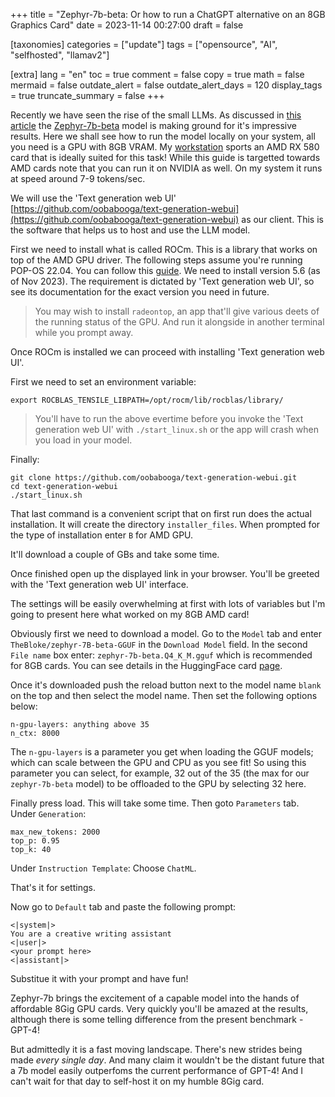 +++
title = "Zephyr-7b-beta: Or how to run a ChatGPT alternative on an 8GB Graphics Card"
date = 2023-11-14 00:27:00
draft = false

[taxonomies]
categories = ["update"]
tags = ["opensource", "AI", "selfhosted", "llamav2"]

[extra]
lang = "en"
toc = true
comment = false
copy = true
math = false
mermaid = false
outdate_alert = false
outdate_alert_days = 120
display_tags = true
truncate_summary = false
+++

Recently we have seen the rise of the small LLMs. As discussed in [this article](@/blog/llama2.md) the [Zephyr-7b-beta](https://huggingface.co/TheBloke/zephyr-7B-beta-GGUF) model is making ground for it's impressive results. Here we shall see how to run the model locally on your system, all you need is a GPU with 8GB VRAM. My [workstation](@/blog/x99_motherboards.md) sports an AMD RX 580 card that is ideally suited for this task! While this guide is targetted towards AMD cards note that you can run it on NVIDIA as well. On my system it runs at speed around 7-9 tokens/sec.

We will use the 'Text generation web UI' [https://github.com/oobabooga/text-generation-webui](https://github.com/oobabooga/text-generation-webui) as our client. This is the software that helps us to host and use the LLM model.

First we need to install what is called ROCm. This is a library that works on top of the AMD GPU driver. The following steps assume you're running POP-OS 22.04. You can follow this [guide](https://github.com/danrauch/HOWTO-PopOS-AMD-HIP-with-Blender). We need to install version 5.6 (as of Nov 2023). The requirement is dictated by 'Text generation web UI', so see its documentation for the exact version you need in future.

> You may wish to install `radeontop`, an app that'll give various deets of the running status of the GPU. And run it alongside in another terminal while you prompt away.

Once ROCm is installed we can proceed with installing 'Text generation web UI'.

First we need to set an environment variable:

```
export ROCBLAS_TENSILE_LIBPATH=/opt/rocm/lib/rocblas/library/
```

>You'll have to run the above evertime before you invoke the 'Text generation web UI' with `./start_linux.sh` or the app will crash when you load in your model.

Finally:

```
git clone https://github.com/oobabooga/text-generation-webui.git
cd text-generation-webui
./start_linux.sh
```

That last command is a convenient script that on first run does the actual installation. It will create the directory `installer_files`. When prompted for the type of installation enter `B` for AMD GPU.

It'll download a couple of GBs and take some time.

Once finished open up the displayed link in your browser. You'll be greeted with the 'Text generation web UI' interface.

The settings will be easily overwhelming at first with lots of variables but I'm going to present here what worked on my 8GB AMD card!

Obviously first we need to download a model. Go to the `Model` tab and enter `TheBloke/zephyr-7B-beta-GGUF` in the `Download Model` field. In the second `File name` box enter: `zephyr-7b-beta.Q4_K_M.gguf` which is recommended for 8GB cards. You can see details in the HuggingFace card [page](https://huggingface.co/TheBloke/zephyr-7B-beta-GGUF).

Once it's downloaded push the reload button next to the model name `blank` on the top and then select the model name. Then set the following options below:

```
n-gpu-layers: anything above 35
n_ctx: 8000
```
The `n-gpu-layers` is a parameter you get when loading the GGUF models; which can scale between the GPU and CPU as you see fit! So using this parameter you can select, for example, 32 out of the 35 (the max for our `zephyr-7b-beta` model) to be offloaded to the GPU by selecting 32 here.


Finally press load. This will take some time. Then goto `Parameters` tab. Under `Generation`:

```
max_new_tokens: 2000
top_p: 0.95
top_k: 40
```

Under `Instruction Template`: Choose `ChatML`.

That's it for settings.

Now go to `Default` tab and paste the following prompt:

```
<|system|>
You are a creative writing assistant
<|user|>
<your prompt here>
<|assistant|>
```

Substitue it with your prompt and have fun!


Zephyr-7b brings the excitement of a capable model into the hands of affordable 8Gig GPU cards. Very quickly you'll be amazed at the results, although there is some telling difference from the present benchmark - GPT-4!


But admittedly it is a fast moving landscape. There's new strides being made *every single day*. And many claim it wouldn't be the distant future that a 7b model easily outperfoms the current performance of GPT-4! And I can't wait for that day to self-host it on my humble 8Gig card.
